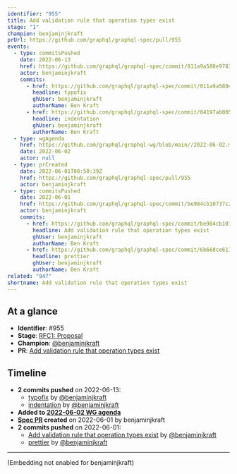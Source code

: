 ```yaml
---
identifier: "955"
title: Add validation rule that operation types exist
stage: "1"
champion: benjaminjkraft
prUrl: https://github.com/graphql/graphql-spec/pull/955
events:
  - type: commitsPushed
    date: 2022-06-13
    href: https://github.com/graphql/graphql-spec/commit/011a9a580e978337734e19c91de3b9e9d823b707
    actor: benjaminjkraft
    commits:
      - href: https://github.com/graphql/graphql-spec/commit/011a9a580e978337734e19c91de3b9e9d823b707
        headline: typofix
        ghUser: benjaminjkraft
        authorName: Ben Kraft
      - href: https://github.com/graphql/graphql-spec/commit/04197ab0054fa6c8f7fa160bdfffc698dde4dfaf
        headline: indentation
        ghUser: benjaminjkraft
        authorName: Ben Kraft
  - type: wgAgenda
    href: https://github.com/graphql/graphql-wg/blob/main//2022-06-02.md
    date: 2022-06-02
    actor: null
  - type: prCreated
    date: 2022-06-01T00:50:39Z
    href: https://github.com/graphql/graphql-spec/pull/955
    actor: benjaminjkraft
  - type: commitsPushed
    date: 2022-06-01
    href: https://github.com/graphql/graphql-spec/commit/be984cb10737c27dfff42844e48e2fbc7ee5254a
    actor: benjaminjkraft
    commits:
      - href: https://github.com/graphql/graphql-spec/commit/be984cb10737c27dfff42844e48e2fbc7ee5254a
        headline: Add validation rule that operation types exist
        ghUser: benjaminjkraft
        authorName: Ben Kraft
      - href: https://github.com/graphql/graphql-spec/commit/6b668ce61177a43a9a484e9a64ab8adfb3e756a8
        headline: prettier
        ghUser: benjaminjkraft
        authorName: Ben Kraft
related: "947"
shortname: Add validation rule that operation types exist
---
```


## At a glance

- **Identifier**: #955
- **Stage**: [RFC1: Proposal](https://github.com/graphql/graphql-spec/blob/main/CONTRIBUTING.md#stage-1-proposal)
- **Champion**: [@benjaminjkraft](https://github.com/benjaminjkraft)
- **PR**: [Add validation rule that operation types exist](https://github.com/graphql/graphql-spec/pull/955)

<!-- BEGIN_CUSTOM_TEXT -->



<!-- END_CUSTOM_TEXT -->

## Timeline

- **2 commits pushed** on 2022-06-13:
  - [typofix](https://github.com/graphql/graphql-spec/commit/011a9a580e978337734e19c91de3b9e9d823b707) by [@benjaminjkraft](https://github.com/benjaminjkraft)
  - [indentation](https://github.com/graphql/graphql-spec/commit/04197ab0054fa6c8f7fa160bdfffc698dde4dfaf) by [@benjaminjkraft](https://github.com/benjaminjkraft)
- **Added to [2022-06-02 WG agenda](https://github.com/graphql/graphql-wg/blob/main//2022-06-02.md)**
- **[Spec PR](https://github.com/graphql/graphql-spec/pull/955) created** on 2022-06-01 by benjaminjkraft
- **2 commits pushed** on 2022-06-01:
  - [Add validation rule that operation types exist](https://github.com/graphql/graphql-spec/commit/be984cb10737c27dfff42844e48e2fbc7ee5254a) by [@benjaminjkraft](https://github.com/benjaminjkraft)
  - [prettier](https://github.com/graphql/graphql-spec/commit/6b668ce61177a43a9a484e9a64ab8adfb3e756a8) by [@benjaminjkraft](https://github.com/benjaminjkraft)

<!-- VERBATIM -->

---

(Embedding not enabled for benjaminjkraft)
